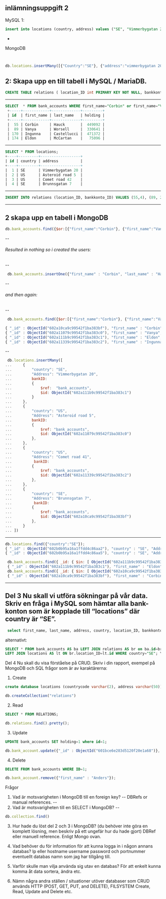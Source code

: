  ####

 
 inlämningsuppgift 2
-
 MySQL 
 1:
 ```sql
 insert into locations (country, address) values ("SE", "Vimmerbygatan 20"), ("US", "Asteroid road 5"), ("US", "Comet road 42"), ("SE", "Brunnsgatan 7");
 ```
-
MongoDB
 ```javascript


 db.locations.insertMany([{"Country":"SE"}, {"address":"vimmerbygatan 20"}, {"Country":"US"}, {"address":"Asteroid road 5"}, {"Country": "US"}, {"address":"Comet road 41"},  {"Country": "SE"}, {"address":"Brunnsgatan 7"} ]);
 ```
 2: 
Skapa upp en till tabell i MySQL / MariaDB.
-----
```sql
CREATE TABLE relations ( location_ID int PRIMARY KEY NOT NULL, bankkonto_ID int UNIQUE NOT NULL, FOREIGN KEY (location_ID) REFERENCES locations(id), FOREIGN KEY (bankkonto_ID) REFERENCES bank_accounts(id));
```
-----
```sql
SELECT  * FROM bank_accounts WHERE first_name="Corbin" or first_name="Vanya" or first_name="Eldon" or first_name="Ingunna"; 
 +-----+------------+-------------+---------+  
 | id  | first_name | last_name   | holding |  
 +-----+------------+-------------+---------+  
 |  55 | Corbin     | Hauck       |  449092 |  
 |  89 | Vanya      | Worsell     |  330641 |  
 | 170 | Ingunna    | Castellucci |  471372 |  
 | 174 | Eldon      | McCartan    |   75096 | 
```
-----
```sql
SELECT * FROM locations; 
+----+---------+------------------+ 
| id | country | address          | 
+----+---------+------------------+ 
|  1 | SE      | Vimmerbygatan 20 | 
|  2 | US      | Asteroid road 5  | 
|  3 | US      | Comet road 42    | 
|  4 | SE      | Brunnsgatan 7    |
```
-----
```sql
INSERT INTO relations (location_ID, bankkonto_ID) VALUES (55,4), (89, 2), (174, 1),  (170, 3);
```
-----
 2 skapa upp en tabell i MongoDB
-----
```javascript
db.bank_accounts.find({$or:[{"first_name":"Corbin"}, {"first_name":"Vanya"},{"first_name":"Eldon"}, {"first_name":"Ingunna"} ]});  
```

--
###### Resulted in nothing so i created the users:
--

```javascript
 db.bank_accounts.insertOne({"first_name" : "Corbin", "last_name" : "Hauck", "holding" : "9999"}) \ db.bank_accounts.insertOne({"first_name":"first_name" : "Vanya", "last_name" : "Worsell", "holding" : "9997"}) \ db.bank_accounts.insertOne({"first_name" : "Eldon", "last_name" : "McCartan", "holding" : "9998"}) \ db.bank_accounts.insertOne({"first_name" : "Ingunna", "last_name" : "Castellucci", "holding" : "8881"})
```
-- 
###### and then again:
--
```javascript
 db.bank_accounts.find({$or:[{"first_name":"Corbin"}, {"first_name":"Vanya"},{"first_name":"Eldon"}, {"first_name":"Ingunna"} ]});  \

{ "_id" : ObjectId("602a10ca9c99542f1ba383bf"), "first_name" : "Corbin", "last_name" : "Hauck", "holding" : "9999" } \
{ "_id" : ObjectId("602a11079c99542f1ba383c0"), "first_name" : "Vanya", "last_name" : "Worsell", "holding" : "9997" } \
{ "_id" : ObjectId("602a111b9c99542f1ba383c1"), "first_name" : "Eldon", "last_name" : "McCartan", "holding" : "9998" } \
{ "_id" : ObjectId("602a11339c99542f1ba383c2"), "first_name" : "Ingunna", "last_name" : "Castellucci", "holding" : "8881" } \
```
--
```javascript
 db.locations.insertMany([
...     {
...         "country": "SE",
...         "Address": "Vimmerbygatan 20",
...         bankID:
...         {
...             $ref:  "bank_accounts",
...             $id: ObjectId("602a111b9c99542f1ba383c1")
...         }
...     },
...     {
...         "country": "US",
...         "Address": "Asteroid road 5",
...         bankID:
...         {
...             $ref: "bank_accounts",
...             $id: ObjectId("602a11079c99542f1ba383c0")
...         },
...     },
...     {
...         "country": "US",
...         "Address": "Comet road 41",
...          bankID:
...         {
...             $ref: "bank_accounts",
...             $id: ObjectId("602a11339c99542f1ba383c2")
...         },
...     },
...     {
...         "country": "SE",
...         "Address": "Brunnsgatan 7",
...          bankID:
...         {
...             $ref: "bank_accounts",
...             $id: ObjectId("602a10ca9c99542f1ba383bf")
...         },
...     }
... ])
```
-----
```javascript
db.locations.find({"country":"SE"});
{ "_id" : ObjectId("602b0b95a16a1ffdd4c86aa2"), "country" : "SE", "Address" : "Vimmerbygatan 20", "person" : DBRef("bank_accounts", ObjectId("602a111b9c99542f1ba383c1")) }
{ "_id" : ObjectId("602b0b95a16a1ffdd4c86aa5"), "country" : "SE", "Address" : "Brunnsgatan 7", "person" : DBRef("bank_accounts", ObjectId("602a10ca9c99542f1ba383bf")) }

 db.bank_accounts.find({ _id: { $in: [ ObjectId("602a111b9c99542f1ba383c1") ] } } )
 { "_id" : ObjectId("602a111b9c99542f1ba383c1"), "first_name" : "Eldon", "last_name" : "McCartan", "holding" : "9998" }
 db.bank_accounts.find({ _id: { $in: [ ObjectId("602a10ca9c99542f1ba383bf") ] } } )
 { "_id" : ObjectId("602a10ca9c99542f1ba383bf"), "first_name" : "Corbin", "last_name" : "Hauck", "holding" : "9999", "home_address" : DBRef("locations", ObjectId("601f3493bd1041f8f16667ff")) }
``` 
---



 Del 3
 Nu skall vi utföra sökningar på vår data.
 Skriv en fråga i MySQL som hämtar alla bank-konton som är kopplade till “locations” där country är “SE”.
-----
```sql
 select first_name, last_name, address, country, location_ID, bankkonto_ID from locations, bank_accounts, relations where locations.id=relations.location_ID and country="SE" and bankkonto_ID=bank_accounts.id; \
```
alternativt:
```sql
SELECT * FROM bank_accounts AS ba LEFT JOIN relations AS br on ba.id=br.bankkonto_ID \
LEFT JOIN locations AS lt ON br.location_ID=lt.id WHERE country="SE"; \
```

 Del 4
Nu skall du visa förståelse på CRUD.
Skriv i din rapport, exempel på MongoDB och SQL frågor som är av karaktärerna:
1. Create
```sql
create database locations (countrycode varchar(2), address varchar(50));
```
```javascript
db.createCollection("relations")
```
2. Read
```sql
SELECT * FROM RELATIONS;
```
```javascript
db.relations.find().pretty();
```
3. Update
```sql
UPDATE bank_accounts SET holding=1 where id=1;
```
```javascript
db.bank_account.update({"_id" : ObjectId("601bce6e283d5120f20e1a68")}, {$set: {"holding": 888} });
```
4. Delete
```sql  
DELETE FROM bank_accounts WHERE ID=1;
```
```javascript
db.bank_account.remove({"first_name" : "Anders"});
```
 Frågor
1. Vad är motsvarigheten i MongoDB till en foreign key?
--
DBRefs or manual references.
--
2. Vad är motsvarigheten till en SELECT i MongoDB?
--
```javascript
db.collection.find()
```
3. Hur hade du löst del 2 och 3 i MongoDB? (du behöver inte göra en komplett lösning,
men beskriv på ett ungefär hur du hade gjort)
DBRef eller manuell reference. Enligt Mongo ovan.

4. Vad behöver du för information för att kunna logga in i någon annans databas?
Ip eller hostname username password och portnummer eventuellt databas namn som jag har tillgång till.

5. Varför skulle man vilja använda sig utav en databas?
För att enkelt kunna komma åt data sortera, ändra etc.


6. Nämn några andra ställen / situationer utöver databaser som CRUD används
HTTP (POST, GET, PUT, and DELETE), FILSYSTEM Create, Read, Update and Delete etc. 

